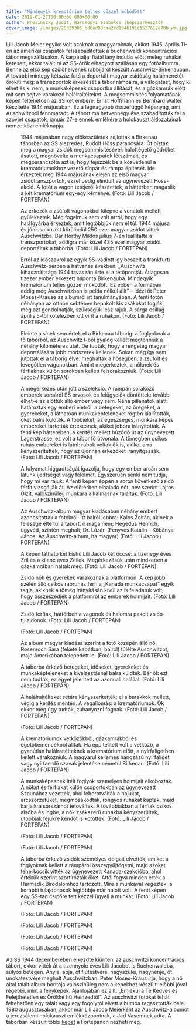 ```yaml
---
title: "Mindegyik krematórium teljes gőzzel működött"
date: 2019-01-27T00:00:00.000+00:00
author: Presinszky Judit, Barakonyi Szabolcs (képszerkesztő)
cover_image: /images/25829385_bd6ed88cae2cd104b191c1527612e70b_wm.jpg
---
```


Lili Jacob Meier egyike volt azoknak a magyaroknak, akiket 1945. április 11-én az amerikai csapatok felszabadítottak a buchenwaldi koncentrációs tábor megszállásakor. A kárpátaljai fiatal lány indulás előtt meleg ruhákat keresett, ekkor talált rá az SS-őrök elhagyott szállásán egy fotóalbumra. Benne az első kép szülőhelyének rabbijáról készült Auschwitz-Birkenauban. A további mintegy kétszáz fotó a deportált magyar zsidóság halálmenetét örökíti meg: a transzportok érkezését a tábor rámpáira, a válogatást, hogy ki élhet és ki nem, a munkaképesek csoportba állítását, és a gázkamrák előtt mit sem sejtve várakozó halálraítélteket. A megsemmisítés folyamatának képeit feltehetően az SS két embere, Ernst Hoffmann és Bernhard Walter készítette 1944 májusában. Ez a legnagyobb összefüggő képanyag, ami Auschwitzból fennmaradt. A tábort ma hetvennégy éve szabadították fel a szovjet csapatok, január 27-e ennek emlékére a holokauszt áldozatainak nemzetközi emléknapja.

<figure>
<img src="/images/25620763_c8542ee43e034b948053f10f9b77f674_wm.jpg" alt="" />
<figcaption>1944 májusában nagy előkészületek zajlottak a Birkenau táborban az SS alezredes, Rudolf Höss parancsára. Őt bízták meg a magyar zsidók megsemmisítésével: halottégető gödröket ásatott, megnövelte a munkacsapatok létszámait, és megparancsolta azt is, hogy fejezzék be a közvetlenül a krematóriumokhoz vezető sínpár és rámpa építését. Ide érkeztek meg 1944 májusának elején az első magyar zsidótranszportok, ezzel pedig elindult az úgynevezett Höss-akció. A fotót a vagon tetejéről készítették, a háttérben magaslik a két krematórium egy-egy kéménye. (Fotó: Lili Jacob / FORTEPAN)</figcaption>
</figure>

<figure>
<img src="/images/25620785_2f7a298ca3badaab916323fdca1d36c6_wm.jpg" alt="" />
<figcaption>Az érkezők a zsúfolt vagonokból kilépve a vonatok mellett gyülekeztek. Még fogalmuk sem volt arról, hogy egy halálgyárba érkeztek, amit legtöbbjük nem él túl. 1944 májusa és júniusa között körülbelül 250 ezer magyar zsidót vittek Auschwitzba. Bár Horthy Miklós július 7-én leállítatta a transzportokat, addigra már közel 435 ezer magyar zsidót deportáltak a táborba. (Fotó: Lili Jacob / FORTEPAN)</figcaption>
</figure>

<figure>
<img src="/images/25620783_872f400fd46c97c0bf65ffa81e17baf0_wm.jpg" alt="" />
<figcaption>Erről az időszakról az egyik SS-vádlott így beszélt a frankfurti Auschwitz-perben a hatvanas években: „Auschwitz kihasználtsága 1944 tavaszán érte el a tetőpontját. Átlagosan tízezer ember érkezett naponta Birkenauba. Mindegyik krematórium teljes gőzzel működött. Ez ebben a formában eddig még Auschwitzban is példa nélkül állt” – idézi őt Peter Moses-Krause az albumról írt tanulmányában. A fenti fotón néhányan az otthon sebtében bepakolt kis zsákokat fogják, még azt gondolhatják, szükségük lesz rájuk. A sárga csillag április 5-től kötelezően ott virít a ruhákon. (Fotó: Lili Jacob / FORTEPAN)</figcaption>
</figure>

<figure>
<img src="/images/25620771_89933ee8c1a29dfa2bb218c503765058_wm.jpg" alt="" />
<figcaption>Eleinte a sínek sem értek el a Birkenau táborig: a foglyoknak a fő táborból, az Auschwitz I-ből gyalog kellett megtenniük a néhány kilométeres utat. De tudták, hogy a rengeteg magyar deportálására jobb módszerek kellenek. Sokan még így sem jutottak el a táborig élve: meghaltak a hőségben, a zsúfolt és levegőtlen vagonokban. Amint megérkeztek, a nőknek és férfiaknak külön sorokban kellett felsorakozniuk. (Fotó: Lili Jacob / FORTEPAN)</figcaption>
</figure>

<figure>
<img src="/images/25620773_4f43efd8dea3f35ffe89a41006b7fb47_wm.jpg" alt="" />
<figcaption>A megérkezés után jött a szelekció. A rámpán sorakozó emberek sorsáról SS orvosok és felügyelők döntöttek: tovább élhet-e az előttük álló ember vagy sem. Néha pillanatok alatt határoztak egy emberi életről: a betegeket, az öregeket, a gyerekeket, a láthatóan munkaképteleneket rögtön kiállították, őket balra küldték. A többieket, az egészséges, munkára képes embereket tartották értékesnek, akiket jobbra irányítottak. A fenti kép hátterében, a kerítés mellett húzódó út az úgynevezett Lagerstrasse, ez volt a tábor fő útvonala. A tömegben csíkos ruhás embereket is látni: rabok voltak ők is, akiket arra kényszerítettek, hogy az újonnan érkezőket irányítgassák. (Fotó: Lili Jacob / FORTEPAN)</figcaption>
</figure>

<figure>
<img src="/images/25620775_784d3d1431fbc7d7d277acd3541225c2_wm.jpg" alt="" />
<figcaption>A folyamat higgadtságát igazolja, hogy egy ember arcán sem látunk ijedtséget vagy félelmet. Egyszerűen senki nem tudja, hogy mi vár rájuk. A fenti képen éppen a soron következő zsidó férfit vizsgálják át. Az előtérben elhaladó nőt, név szerint Lajtos Gizit, valószínűleg munkára alkalmasnak találták. (Fotó: Lili Jacob / FORTEPAN)</figcaption>
</figure>

<figure>
<img src="/images/25620779_f26fe9e7c60dbf634653e6abf64155bb_wm.jpg" alt="" />
<figcaption>Az Auschwitz-album magyar kiadásában néhány embert azonosítottak a fotókról. Itt balról jobbra: Kalos Zoltán, akinek a felesége élte túl a tábort, ő maga nem; Hegedűs Henrich, ügyvéd, szintén meghalt; Dr. Lázár. (Fenyves Katalin – Kőbányai János: Az Auschwitz-album, ha magyar) (Fotó: Lili Jacob / FORTEPAN)</figcaption>
</figure>

<figure>
<img src="/images/25620777_a22a1f28e2702334bc7a90347a34016d_wm.jpg" alt="" />
<figcaption>A képen látható két kisfiú Lili Jacob két öccse: a tizenegy éves Zril és a kilenc éves Zeilek. Megérkezésük után mindketten a gázkamrában haltak meg. (Fotó: Lili Jacob / FORTEPAN)</figcaption>
</figure>

<figure>
<img src="/images/25620781_6b9c1309e200dc39e86e5c4bf9b1d7b5_wm.jpg" alt="" />
<figcaption>Zsidó nők és gyerekek várakoznak a platformon. A kép jobb szélén álló csíkos rabruhás férfi a „Kanada munkacsapat” egyik tagja, akiknek a tömeg irányításán kívül az is feladatuk volt, hogy összeszedjék a platformról az emberek holmijait. (Fotó: Lili Jacob / FORTEPAN)</figcaption>
</figure>

<figure>
<img src="/images/25620765_f8a18d08f3b2c2f933a511ae9a0aa33c_wm.jpg" alt="" />
<figcaption>Zsidó férfiak, háttérben a vagonok és halomra pakolt zsidó-tulajdonok. (Fotó: Lili Jacob / FORTEPAN)</figcaption>
</figure>

<figure>
<img src="/images/25620769_5c4ab8497d7a40de800b66a6342e6514_wm.jpg" alt="" />
<figcaption>(Fotó: Lili Jacob / FORTEPAN)</figcaption>
</figure>

<figure>
<img src="/images/25620767_8d7b548a909628f106b4099a3d16545c_wm.jpg" alt="" />
<figcaption>Az album magyar kiadása szerint a fotó közepén álló nő, Rosenroch Sára (fekete kabátban, balról) túlélte Auschwitzot, majd Amerikában telepedett le. (Fotó: Lili Jacob / FORTEPAN)</figcaption>
</figure>

<figure>
<img src="/images/25620747_6638c582c64c31fe8c85b55f4f84afc8_wm.jpg" alt="" />
<figcaption>A táborba érkező betegeket, időseket, gyerekeket és munkaképteleneket a kiválasztásnál balra küldték. Bár ők ezt nem tudták, ez egyet jelentett az azonnali halállal. (Fotó: Lili Jacob / FORTEPAN)</figcaption>
</figure>

<figure>
<img src="/images/25620755_7bfd3d1c93093d894e652c80ced32635_wm.jpg" alt="" />
<figcaption>A halálraítélteket sétára kényszerítették: el a barakkok mellett, végig a kerítés mentén. A végállomás: a krematóriumok. Ők ekkor még úgy tudták, zuhanyozni fognak. (Fotó: Lili Jacob / FORTEPAN)</figcaption>
</figure>

<figure>
<img src="/images/25620751_88d8711f5735714fa6df7c662df3e1e5_wm.jpg" alt="" />
<figcaption>(Fotó: Lili Jacob / FORTEPAN)</figcaption>
</figure>

<figure>
<img src="/images/25620757_b4d927cbb4fcb9a4795d6883596ed681_wm.jpg" alt="" />
<figcaption>A krematóriumok vetkőzőkből, gázkamrákból és égetőkemencékből álltak. Ha épp telített volt a vetkőző, a gyanútlan halálraítélteknek a krematórium előtt, a nyírfaligetben kellett várakozniuk. A magyarul kellemes hangzású nyírfaliget vagy nyírfaerdő szavak jelentése németül Birkenau. (Fotó: Lili Jacob / FORTEPAN)</figcaption>
</figure>

<figure>
<img src="/images/25620745_d8c2494f96efb3ddb7c0424e8de82852_wm.jpg" alt="" />
<figcaption>A munkaképesnek ítélt foglyok személyes holmijait elkobozták. A nőket és férfiakat külön csoportokban az úgynevezett Szaunához vezették, ahol leborotválták a hajukat, arcszőrzetüket, megmosakodtak, rongyos ruhákat kaptak, majd karjaikra sorszámot tetováltak. A továbbiakban a férfiak csíkos alsóba és ingbe, a nők zsákszerű ruhákba kényszerültek, utóbbiak fejükre kendőt is kötöttek. (Fotó: Lili Jacob / FORTEPAN)</figcaption>
</figure>

<figure>
<img src="/images/25620749_adab43a2fd4f655ccd0f9617c969b0f4_wm.jpg" alt="" />
<figcaption>(Fotó: Lili Jacob / FORTEPAN)</figcaption>
</figure>

<figure>
<img src="/images/25620743_1d372fef363e72806242fcb5194f92ef_wm.jpg" alt="" />
<figcaption>(Fotó: Lili Jacob / FORTEPAN)</figcaption>
</figure>

<figure>
<img src="/images/25620741_9d7ece96d15340e62dbf76b642e156ab_wm.jpg" alt="" />
<figcaption>A táborba érkező zsidók személyes dolgait elvették, amiket a foglyoknak kellett a rámpáról összegyűjtögetni, majd azokat teherkocsik vitték az úgynevezett Kanada-szekcióba, ahol értékük szerint szortírozták őket. Attól fogva minden érték a Harmadik Birodalomhoz tartozott. Mire a munkával végeztek, a korábbi tulajdonosok legtöbbje már halott volt. A fenti képen egy SS-tag csípőre tett kézzel ügyeli a munkát. (Fotó: Lili Jacob / FORTEPAN)</figcaption>
</figure>

<figure>
<img src="/images/25620739_30cd9cbd1fcd93c9bc1b6f2d737b74ae_wm.jpg" alt="" />
<figcaption>(Fotó: Lili Jacob / FORTEPAN)</figcaption>
</figure>

<figure>
<img src="/images/25620737_c60848fd89aebf0491b99835fac3a0e1_wm.jpg" alt="" />
<figcaption>(Fotó: Lili Jacob / FORTEPAN)</figcaption>
</figure>

<figure>
<img src="/images/25620787_88516faf80ac647dcbd67579ef2b92d2_wm.jpg" alt="" />
<figcaption>(Fotó: Lili Jacob / FORTEPAN)</figcaption>
</figure>

<figure>
<img src="/images/25620759_2f8f367233ced0295b4749863c09dc9d_wm.jpg" alt="" />
<figcaption>(Fotó: Lili Jacob / FORTEPAN)</figcaption>
</figure>

Az SS 1944 decemberében elkezdte kiüríteni az auschwitzi koncentrációs tábort, ekkor vitték át a tizennyolc éves Lili Jacobot is Buchenwaldba, súlyos betegen. Anyja, apja, öt fiútestvére, nagyszülei, nagynénje, öt unokatestvére meghalt Auschwitzban. Peter Moses-Kraus írja, hogy a nő által talált album borítója valószínűleg nem a képekhez készült: előbbi jóval régebbi, mint a fényképek. Ajánlójában ez állt: „Emlékül a Te Kedves és Felejthetetlen és Örökké hű Heinzedtől”. Az auschwitzi fotókat tehát feltehetően egy talált vagy egy fogolytól elvett albumba ragasztották bele. 1980 augusztusában, akkor már Lili Jacob Meierként az Auschwitz-albumot a jeruzsálemi holokauszt emlékközpontnak, a Jad Vasemnek adta. A táborban készült többi [képet](http://www.fortepan.hu/?view=owner&lang=hu&name=lili+jacob) a Fortepanon nézheti meg.
